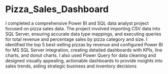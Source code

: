 # Pizza_Sales_Dashboard
I completed a comprehensive Power BI and SQL data analyst project focused on pizza sales data. The project involved importing CSV data into SQL Server, ensuring accurate data type mappings, and executing queries for total revenue and percentage sales by pizza category and size. I identified the top 5 best-selling pizzas by revenue and configured Power BI for MS SQL Server integration, creating detailed dashboards with KPIs, line charts, and donut charts. I also used Power Query for data cleaning and designed visually appealing, actionable dashboards to provide insights into sales trends, aiding strategic business and inventory decisions
